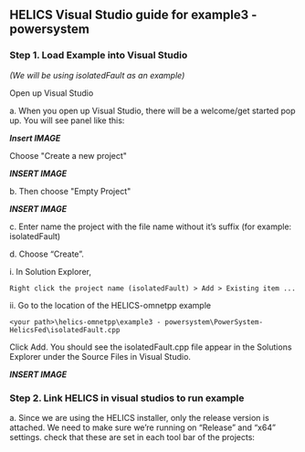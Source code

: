 ## HELICS Visual Studio guide for example3 - powersystem

### Step 1. Load Example into Visual Studio

_(We will be using isolatedFault as an example)_

Open up Visual Studio

a. When you open up Visual Studio, there will be a welcome/get started pop up. You will see panel like this:

***Insert IMAGE***

Choose "Create a new project"

***INSERT IMAGE***


b. Then choose "Empty Project"

***INSERT IMAGE***

c. Enter name the project with the file name without it’s suffix (for example: isolatedFault)

d. Choose “Create”.


i. In Solution Explorer,
```
Right click the project name (isolatedFault) > Add > Existing item ...
```

ii. Go to the location of the HELICS-omnetpp example 
```
<your path>\helics-omnetpp\example3 - powersystem\PowerSystem-HelicsFed\isolatedFault.cpp
```
Click Add. You should see the isolatedFault.cpp file appear in the Solutions Explorer under the Source Files in Visual Studio.

***INSERT IMAGE***

### Step 2. Link HELICS in visual studios to run example

a. Since we are using the HELICS installer, only the release version is attached. We need to make sure we’re running on “Release” and “x64” settings. check that these are set in each tool bar of the projects:
